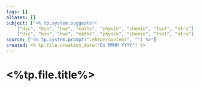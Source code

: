 ```yaml
---
tags: []
aliases: []
subject: ["<% tp.system.suggester(
	["dic", "ksn", "hwe", "mathe", "physik", "chemie", "fsst", "mtrs"],
	["dic", "ksn", "hwe", "mathe", "physik", "chemie", "fsst", "mtrs"]) %>"]
source: ["<% tp.system.prompt("Lehrperson(en)", "") %>"]
created: <% tp.file.creation_date("Do MMMM YYYY") %>
---
```


# <%tp.file.title%>
